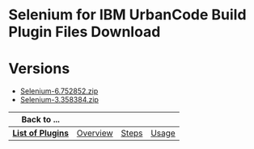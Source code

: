 
Selenium for IBM UrbanCode Build Plugin Files Download
======================================================

# Versions

- [Selenium-6.752852.zip](https://raw.githubusercontent.com/osmsnbey/todelete2/main/files/UCB/Selenium/Selenium-6.752852.zip)
- [Selenium-3.358384.zip](https://raw.githubusercontent.com/osmsnbey/todelete2/main/files/UCB/Selenium/Selenium-3.358384.zip)

|Back to ...||||
| :---: | :---: | :---: | :---: |
|[**List of Plugins**](../../index.md)|[Overview](./overview.md)|[Steps](./steps.md)|[Usage](./usage.md)|
